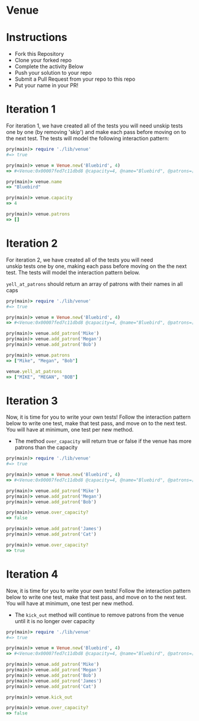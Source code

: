 # Venue


# Instructions
* Fork this Repository
* Clone your forked repo
* Complete the activity Below
* Push your solution to your repo
* Submit a Pull Request from your repo to this repo
* Put your name in your PR!

# Iteration 1

For iteration 1, we have created all of the tests you will need
unskip tests one by one (by removing 'skip') and make each pass before
moving on to the next test. The tests will model the following interaction pattern:

```ruby
pry(main)> require './lib/venue'
#=> true

pry(main)> venue = Venue.new('Bluebird', 4)
=> #<Venue:0x00007fed7c11dbd8 @capacity=4, @name="Bluebird", @patrons=[]>

pry(main)> venue.name
=> "Bluebird"

pry(main)> venue.capacity
=> 4

pry(main)> venue.patrons
=> []
```

# Iteration 2
For iteration 2, we have created all of the tests you will need  
unskip tests one by one, making each pass before moving on the the next test.
The tests will model the interaction pattern below.

`yell_at_patrons` should return an array of patrons with their names in all caps

```ruby
pry(main)> require './lib/venue'
#=> true

pry(main)> venue = Venue.new('Bluebird', 4)
=> #<Venue:0x00007fed7c11dbd8 @capacity=4, @name="Bluebird", @patrons=[]>

pry(main)> venue.add_patron('Mike')
pry(main)> venue.add_patron('Megan')
pry(main)> venue.add_patron('Bob')

pry(main)> venue.patrons
=> ["Mike", "Megan", "Bob"]

venue.yell_at_patrons
=> ["MIKE", "MEGAN", "BOB"]

```

# Iteration 3
Now, it is time for you to write your own tests! Follow the interaction pattern
below to write one test, make that test pass, and move on to the next test.
You will have at minimum, one test per new method.
* The method `over_capacity` will return true or false if the venue has more patrons
than the capacity

```ruby
pry(main)> require './lib/venue'
#=> true

pry(main)> venue = Venue.new('Bluebird', 4)
=> #<Venue:0x00007fed7c11dbd8 @capacity=4, @name="Bluebird", @patrons=[]>

pry(main)> venue.add_patron('Mike')
pry(main)> venue.add_patron('Megan')
pry(main)> venue.add_patron('Bob')

pry(main)> venue.over_capacity?
=> false

pry(main)> venue.add_patron('James')
pry(main)> venue.add_patron('Cat')

pry(main)> venue.over_capacity?
=> true

```


# Iteration 4
Now, it is time for you to write your own tests! Follow the interaction pattern
below to write one test, make that test pass, and move on to the next test.
You will have at minimum, one test per new method.
* The `kick_out` method will continue to remove patrons from the venue until it is
no longer over capacity

```ruby
pry(main)> require './lib/venue'
#=> true

pry(main)> venue = Venue.new('Bluebird', 4)
=> #<Venue:0x00007fed7c11dbd8 @capacity=4, @name="Bluebird", @patrons=[]>

pry(main)> venue.add_patron('Mike')
pry(main)> venue.add_patron('Megan')
pry(main)> venue.add_patron('Bob')
pry(main)> venue.add_patron('James')
pry(main)> venue.add_patron('Cat')

pry(main)> venue.kick_out

pry(main)> venue.over_capacity?
=> false

```
